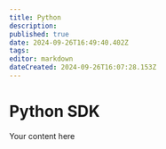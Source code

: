```yaml
---
title: Python
description: 
published: true
date: 2024-09-26T16:49:40.402Z
tags: 
editor: markdown
dateCreated: 2024-09-26T16:07:28.153Z
---
```


# Python SDK
Your content here